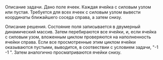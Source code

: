 Описание задачи.
Дано поле ячеек. Каждая ячейка с силовым узлом или пустая. Требуется для всех ячеек с силовым узлом вывести координаты ближайшего соседа справа, а затем снизу.

Описание решения.
Состояние поля записывается в двумерный динамический массив. Затем перебираются все ячейки, и, если ячейка с силовым узом, вложенным циклом проверяются на наполненность ячейки справа. Если все просмотренные этим циклом ячейки оказываются пустыми, выводится, в соотвествии с условием задачи, "-1 -1 ". Затем аналогично просматриваются ячейки снизу.